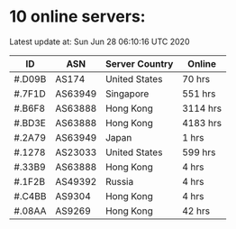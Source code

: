 # 10 online servers:

Latest update at: Sun Jun 28 06:10:16 UTC 2020

| ID | ASN | Server Country | Online |
| -- | --- | -------------- | ------ |
| #.D09B | AS174 | United States | 70 hrs |
| #.7F1D | AS63949 | Singapore | 551 hrs |
| #.B6F8 | AS63888 | Hong Kong | 3114 hrs |
| #.BD3E | AS63888 | Hong Kong | 4183 hrs |
| #.2A79 | AS63949 | Japan | 1 hrs |
| #.1278 | AS23033 | United States | 599 hrs |
| #.33B9 | AS63888 | Hong Kong | 4 hrs |
| #.1F2B | AS49392 | Russia | 4 hrs |
| #.C4BB | AS9304 | Hong Kong | 4 hrs |
| #.08AA | AS9269 | Hong Kong | 42 hrs |


